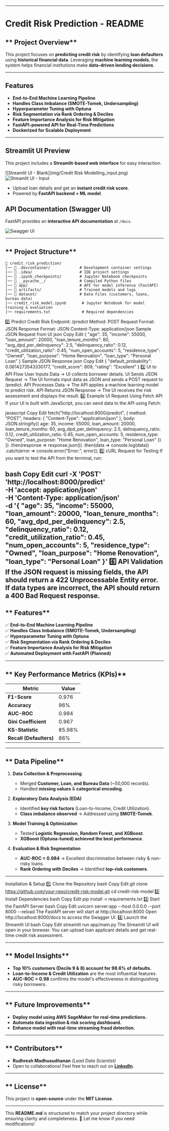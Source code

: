 
---

# **Credit Risk Prediction - README** 

## ** Project Overview**
This project focuses on **predicting credit risk** by identifying **loan defaulters** using **historical financial data**. Leveraging **machine learning models**, the system helps financial institutions make **data-driven lending decisions**.

---

## Features
- **End-to-End Machine Learning Pipeline**
- **Handles Class Imbalance (SMOTE-Tomek, Undersampling)**
- **Hyperparameter Tuning with Optuna**
- **Risk Segmentation via Rank Ordering & Deciles**
- **Feature Importance Analysis for Risk Mitigation**
- **FastAPI-powered API for Real-Time Predictions**
- **Dockerized for Scalable Deployment**

---
## Streamlit UI Preview
This project includes a **Streamlit-based web interface** for easy interaction.

![Streamlit UI - Blank](img/Credit Risk Modelling_input.png)
![Streamlit UI - Input](img/credit_risk_modelling_input.png)

- Upload loan details and get an **instant credit risk score**.
- Powered by **FastAPI backend + ML model**.

## API Documentation (Swagger UI)
FastAPI provides an **interactive API documentation** at `/docs`.

![Swagger UI](img/fastapi_swagger_ui.png)


---

## ** Project Structure**
```
📁 credit_risk_prediction/
│── 📁 .devcontainer/             # Development container settings
│── 📁 .idea/                     # IDE project settings
│── 📁 .ipynb_checkpoints/        # Jupyter Notebook checkpoints
│── 📁 __pycache__/               # Compiled Python files
│── 📁 app/                       # API for model inference (FastAPI)
│── 📁 artifacts/                 # Trained models and logs
│── 📁 dataset/                   # Data Files (customers, loans, bureau data)
│── credit_risk_model.ipynb       # Jupyter Notebook for model training & evaluation
│── requirements.txt              # Required dependencies
```
2️⃣ Predict Credit Risk
Endpoint: /predict
Method: POST
Request Format: JSON
Response Format: JSON
Content-Type: application/json
Sample JSON Request from UI
json
Copy
Edit
{
  "age": 35,
  "income": 55000,
  "loan_amount": 20000,
  "loan_tenure_months": 60,
  "avg_dpd_per_delinquency": 2.5,
  "delinquency_ratio": 0.12,
  "credit_utilization_ratio": 0.45,
  "num_open_accounts": 5,
  "residence_type": "Owned",
  "loan_purpose": "Home Renovation",
  "loan_type": "Personal Loan"
}
Sample JSON Response
json
Copy
Edit
{
  "default_probability": 0.0614273543330177,
  "credit_score": 809,
  "rating": "Excellent"
}
3️⃣ UI to API Flow
User Inputs Data → UI collects borrower details.
UI Sends JSON Request → The UI formats input data as JSON and sends a POST request to /predict.
API Processes Data → The API applies a machine learning model to predict risk.
API Returns JSON Response → The UI receives the risk assessment and displays the result.
4️⃣ Example UI Request Using Fetch API
If your UI is built with JavaScript, you can send data to the API using Fetch:

javascript
Copy
Edit
fetch("http://localhost:8000/predict", {
  method: "POST",
  headers: { "Content-Type": "application/json" },
  body: JSON.stringify({
    age: 35,
    income: 55000,
    loan_amount: 20000,
    loan_tenure_months: 60,
    avg_dpd_per_delinquency: 2.5,
    delinquency_ratio: 0.12,
    credit_utilization_ratio: 0.45,
    num_open_accounts: 5,
    residence_type: "Owned",
    loan_purpose: "Home Renovation",
    loan_type: "Personal Loan"
  })
})
.then(response => response.json())
.then(data => console.log(data))
.catch(error => console.error("Error:", error));
5️⃣ cURL Request for Testing
If you want to test the API from the terminal, run:

bash
Copy
Edit
curl -X 'POST' \
  'http://localhost:8000/predict' \
  -H 'accept: application/json' \
  -H 'Content-Type: application/json' \
  -d '{
    "age": 35,
    "income": 55000,
    "loan_amount": 20000,
    "loan_tenure_months": 60,
    "avg_dpd_per_delinquency": 2.5,
    "delinquency_ratio": 0.12,
    "credit_utilization_ratio": 0.45,
    "num_open_accounts": 5,
    "residence_type": "Owned",
    "loan_purpose": "Home Renovation",
    "loan_type": "Personal Loan"
  }'
6️⃣ API Validation
If the JSON request is missing fields, the API should return a 422 Unprocessable Entity error.
If data types are incorrect, the API should return a 400 Bad Request response.
---

## ** Features**
✅ **End-to-End Machine Learning Pipeline**  
✅ **Handles Class Imbalance (SMOTE-Tomek, Undersampling)**  
✅ **Hyperparameter Tuning with Optuna**  
✅ **Risk Segmentation via Rank Ordering & Deciles**  
✅ **Feature Importance Analysis for Risk Mitigation**  
✅ **Automated Deployment with FastAPI (Planned)**  

---

## ** Key Performance Metrics (KPIs)**
| Metric | Value |
|--------|------|
| **F1-Score** | 0.976 |
| **Accuracy** | 96% |
| **AUC-ROC** | 0.984 |
| **Gini Coefficient** | 0.967 |
| **KS-Statistic** | 85.98% |
| **Recall (Defaulters)** | 86% |

---

## ** Data Pipeline**
1. **Data Collection & Preprocessing**
   - Merged **Customer, Loan, and Bureau Data** (~50,000 records).
   - Handled **missing values** & **categorical encoding**.

2. **Exploratory Data Analysis (EDA)**
   - Identified **key risk factors** (Loan-to-Income, Credit Utilization).
   - **Class imbalance observed** → Addressed using **SMOTE-Tomek**.

3. **Model Training & Optimization**
   - Tested **Logistic Regression, Random Forest, and XGBoost**.
   - **XGBoost (Optuna-tuned) achieved the best performance**.

4. **Evaluation & Risk Segmentation**
   - **AUC-ROC = 0.984** → Excellent discrimination between risky & non-risky loans.
   - **Rank Ordering with Deciles** → Identified **top-risk customers**.

---

Installation & Setup
1️⃣ Clone the Repository
bash
Copy
Edit
git clone https://github.com/your-repo/credit-risk-model.git
cd credit-risk-model
2️⃣ Install Dependencies
bash
Copy
Edit
pip install -r requirements.txt
3️⃣ Start the FastAPI Server
bash
Copy
Edit
uvicorn server:app --host 0.0.0.0 --port 8000 --reload
The FastAPI server will start at http://localhost:8000
Open http://localhost:8000/docs to access the Swagger UI.
4️⃣ Launch the Streamlit UI
bash
Copy
Edit
streamlit run app/main.py
The Streamlit UI will open in your browser.
You can upload loan applicant details and get real-time credit risk assessment.

---

## ** Model Insights**
- **Top 10% customers (Decile 9 & 8) account for 98.6% of defaults.**
- **Loan-to-Income & Credit Utilization** are the most influential features.
- **AUC-ROC = 0.98** confirms the model's effectiveness in distinguishing risky borrowers.

---

## ** Future Improvements**
-  **Deploy model using AWS SageMaker for real-time predictions.**
-  **Automate data ingestion & risk scoring dashboard.**
-  **Enhance model with real-time streaming fraud detection.**

---

## ** Contributors**
- **Rudhresh Madhusudhanan** *(Lead Data Scientist)*
- Open to collaborations! Feel free to reach out on **[LinkedIn](www.linkedin.com/in/rudhresh-madhusudhanan)**.

---

## ** License**
This project is **open-source** under the **MIT License**.

---

This **README.md** is structured to match your project directory while ensuring clarity and completeness. 🚀 Let me know if you need modifications!

